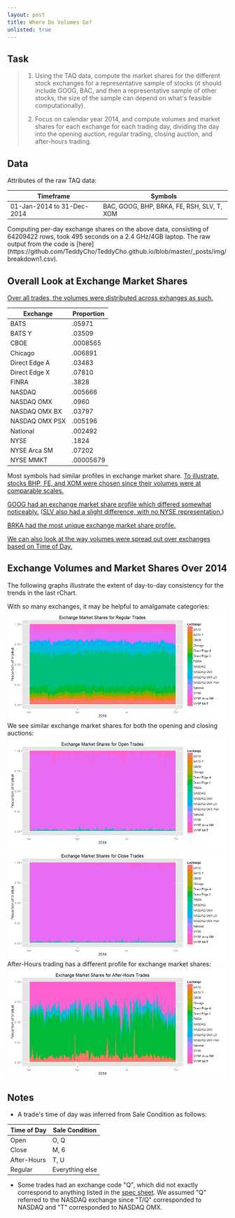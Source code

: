```yaml
---
layout: post
title: Where Do Volumes Go?
unlisted: true
---
```


## Task
> 1. Using the TAQ data, compute the market shares for the different stock exchanges for a representative sample of stocks (it should include GOOG, BAC, and then a representative sample of other stocks, the size of the sample can depend on what's feasible computationally).
> 
> 2. Focus on calendar year 2014, and compute volumes and market shares for each exchange for each trading day, dividing the day into the opening auction, regular trading, closing auction, and after-hours trading.

## Data
Attributes of the raw TAQ data:
<table>
  <thead>
    <tr>      <th>Timeframe</th>      <th>Symbols</th>    </tr>
  </thead>
  <tbody>
    <tr>      <td>01-Jan-2014 to 31-Dec-2014</td>      <td>BAC, GOOG, BHP, BRKA, FE, RSH, SLV, T, XOM</td>    </tr>
  </tbody>
</table>
Computing per-day exchange shares on the above data, consisting of 64209422 rows, took 495 seconds on a 2.4 GHz/4GB laptop. The raw output from the code is [here](https://github.com/TeddyCho/TeddyCho.github.io/blob/master/_posts/img/breakdown1.csv).



## Overall Look at Exchange Market Shares
[Over all trades, the volumes were distributed across exhanges as such.](http://rcharts.github.io/viewer/?a2c6f9b03902566cfb76)
<table>
  <thead>
    <tr><th>Exchange</th><th>Proportion</th></tr>
  </thead>
  <tbody>
    <tr><td>BATS</td><td>.05971</td></tr>
    <tr><td>BATS Y</td><td>.03509</td></tr>
    <tr><td>CBOE</td><td>.0008565</td></tr>
    <tr><td>Chicago</td><td>.006891</td></tr>
    <tr><td>Direct Edge A</td><td>.03483</td></tr>
    <tr><td>Direct Edge X</td><td>.07810</td></tr>
    <tr><td>FINRA</td><td>.3828</td></tr>
    <tr><td>NASDAQ</td><td>.005666</td></tr>
    <tr><td>NASDAQ OMX</td><td>.0960</td></tr>
    <tr><td>NASDAQ OMX BX</td><td>.03797</td></tr>
    <tr><td>NASDAQ OMX PSX</td><td>.005196</td></tr>
    <tr><td>National</td><td>.002492</td></tr>
    <tr><td>NYSE</td><td>.1824</td></tr>
    <tr><td>NYSE Arca SM</td><td>.07202</td></tr>
    <tr><td>NYSE MMKT</td><td>.00005679</td></tr>
  </tbody>
</table>

Most symbols had similar profiles in exchange market share. [To illustrate, stocks BHP, FE, and XOM were chosen since their volumes were at comparable scales.](http://rcharts.github.io/viewer/?c0e1fc17977fa20a3994)

[GOOG had an exchange market share profile which differed somewhat noticeably.](
http://rcharts.github.io/viewer/?1e2ef2392dcfe731ef83) ([SLV also had a slight difference, with no NYSE representation.](http://rcharts.github.io/viewer/?d28814252e7c73d50287))

[BRKA had the most unique exchange market share profile.](http://rcharts.github.io/viewer/?23f2fb892ef69c371849)

[We can also look at the way volumes were spread out over exchanges based on Time of Day.](http://rcharts.github.io/viewer/?ba03ed4250a3839722c5)

## Exchange Volumes and Market Shares Over 2014
The following graphs illustrate the extent of day-to-day consistency for the trends in the last rChart.

With so many exchanges, it may be helpful to amalgamate categories:
![Regular Hours Market Share](https://raw.githubusercontent.com/TeddyCho/TeddyCho.github.io/master/_posts/img/Regular2014.png)
We see similar exchange market shares for both the opening and closing auctions:
![Opening Auction Market Share](https://raw.githubusercontent.com/TeddyCho/TeddyCho.github.io/master/_posts/img/Open2014.png)
![Closing Auction Market Share](https://raw.githubusercontent.com/TeddyCho/TeddyCho.github.io/master/_posts/img/Close2014.png)
After-Hours trading has a different profile for exchange market shares:
![After-Hours Market Share](https://raw.githubusercontent.com/TeddyCho/TeddyCho.github.io/master/_posts/img/After-Hours2014.png)

## Notes
* A trade's time of day was inferred from Sale Condition as follows:
<table>
  <thead>
    <tr>      <th>Time of Day</th>      <th>Sale Condition</th>    </tr>
  </thead>
  <tbody>
    <tr>      <td>Open</td>      <td>O, Q</td>    </tr>
    <tr>      <td>Close</td>      <td>M, 6</td>    </tr>
    <tr>      <td>After-Hours</td>      <td>T, U</td>    </tr>
    <tr>      <td>Regular</td>      <td>Everything else</td>    </tr>
  </tbody>
</table>

* Some trades had an exchange code "Q", which did not exactly correspond to anything listed in the [spec sheet](www.nyxdata.com/doc/224904). We assumed "Q" referred to the NASDAQ exchange since "T/Q" corresponded to NASDAQ and "T" corresponded to NASDAQ OMX.
